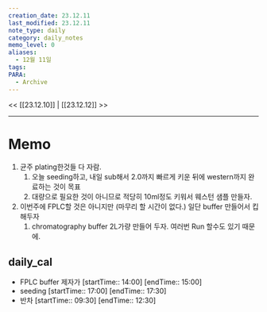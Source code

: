 ```yaml
---
creation_date: 23.12.11
last_modified: 23.12.11
note_type: daily
category: daily_notes
memo_level: 0
aliases:
  - 12월 11일
tags: 
PARA:
  - Archive
---
```


<< [[23.12.10]] | [[23.12.12]] >>

---
# Memo
1.  균주 plating한것들 다 자람.
	1. 오늘 seeding하고, 내일 sub해서 2.0까지 빠르게 키운 뒤에 western까지 완료하는 것이 목표
	2. 대량으로 필요한 것이 아니므로 적당히 10ml정도 키워서 웨스턴 샘플 만들자.
2. 이번주에 FPLC할 것은 아니지만 (마무리 할 시간이 없다.) 일단 buffer 만들어서 킵해두자
	1. chromatography buffer 2L가량 만들어 두자. 여러번 Run 할수도 있기 때문에.

## daily_cal
-  FPLC buffer 제자가 [startTime:: 14:00]  [endTime:: 15:00]
-  seeding [startTime:: 17:00]  [endTime:: 17:30]
-  반차 [startTime:: 09:30]  [endTime:: 12:30]
